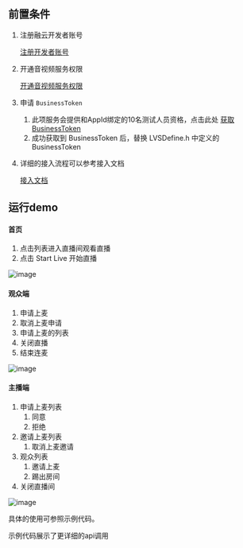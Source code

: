 ## 前置条件

1. 注册融云开发者账号 

   [注册开发者账号](https://www.rongcloud.cn/)

2. 开通音视频服务权限 

   [开通音视频服务权限](https://doc.rongcloud.cn/livevideoroom/IOS/1.X/guides/rtc-service)

3. 申请  `BusinessToken`
   1. 此项服务会提供和AppId绑定的10名测试人员资格，点击此处 [获取BusinessToken](https://rcrtc-api.rongcloud.net/code) 
   2. 成功获取到 BusinessToken 后，替换 LVSDefine.h 中定义的 BusinessToken

4. 详细的接入流程可以参考接入文档 

   [接入文档](https://doc.rongcloud.cn/livevideoroom/IOS/1.X/guides/intro) 

## 运行demo

#### 首页

1. 点击列表进入直播间观看直播
2. 点击 Start Live 开始直播

![image](https://github.com/rongcloud/rongcloud-livevideo-ios-quickdemo/blob/master/img/IMG_0001.PNG)

#### 观众端

1. 申请上麦
2. 取消上麦申请
3. 申请上麦的列表
4. 关闭直播
5. 结束连麦

![image](https://github.com/rongcloud/rongcloud-livevideo-ios-quickdemo/blob/master/img/IMG_0006.PNG)

#### 主播端

1. 申请上麦列表
   1. 同意
   2. 拒绝
2. 邀请上麦列表
   1. 取消上麦邀请
3. 观众列表
   1. 邀请上麦
   2. 踢出房间
4. 关闭直播间

![image](https://github.com/rongcloud/rongcloud-livevideo-ios-quickdemo/blob/master/img/IMG_0004.PNG)



具体的使用可参照示例代码。

示例代码展示了更详细的api调用
